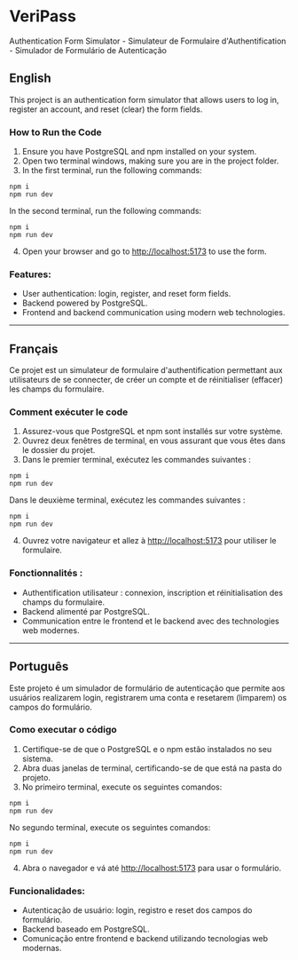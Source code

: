 # VeriPass 

Authentication Form Simulator - Simulateur de Formulaire d'Authentification - Simulador de Formulário de Autenticação

## English

This project is an authentication form simulator that allows users to log in, register an account, and reset (clear) the form fields.

### How to Run the Code

1. Ensure you have PostgreSQL and npm installed on your system.
2. Open two terminal windows, making sure you are in the project folder.
3. In the first terminal, run the following commands:

```cd backend
npm i
npm run dev
```

In the second terminal, run the following commands:

```cd frontend
npm i
npm run dev
```

4. Open your browser and go to [http://localhost:5173](http://localhost:5173) to use the form.

### Features:
- User authentication: login, register, and reset form fields.
- Backend powered by PostgreSQL.
- Frontend and backend communication using modern web technologies.

---

## Français

Ce projet est un simulateur de formulaire d'authentification permettant aux utilisateurs de se connecter, de créer un compte et de réinitialiser (effacer) les champs du formulaire.

### Comment exécuter le code

1. Assurez-vous que PostgreSQL et npm sont installés sur votre système.
2. Ouvrez deux fenêtres de terminal, en vous assurant que vous êtes dans le dossier du projet.
3. Dans le premier terminal, exécutez les commandes suivantes :

```cd backend
npm i
npm run dev
```

Dans le deuxième terminal, exécutez les commandes suivantes :

```cd frontend
npm i
npm run dev
```

4. Ouvrez votre navigateur et allez à [http://localhost:5173](http://localhost:5173) pour utiliser le formulaire.

### Fonctionnalités :

- Authentification utilisateur : connexion, inscription et réinitialisation des champs du formulaire.
- Backend alimenté par PostgreSQL.
- Communication entre le frontend et le backend avec des technologies web modernes.

---

## Português
Este projeto é um simulador de formulário de autenticação que permite aos usuários realizarem login, registrarem uma conta e resetarem (limparem) os campos do formulário.

### Como executar o código
1. Certifique-se de que o PostgreSQL e o npm estão instalados no seu sistema.
2. Abra duas janelas de terminal, certificando-se de que está na pasta do projeto.
3. No primeiro terminal, execute os seguintes comandos:

```cd backend
npm i
npm run dev
```

No segundo terminal, execute os seguintes comandos:

```cd frontend
npm i
npm run dev
```

4. Abra o navegador e vá até [http://localhost:5173](http://localhost:5173) para usar o formulário.

### Funcionalidades:

- Autenticação de usuário: login, registro e reset dos campos do formulário.
- Backend baseado em PostgreSQL.
- Comunicação entre frontend e backend utilizando tecnologias web modernas.